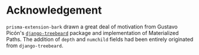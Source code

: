 # Acknowledgement

`prisma-extension-bark` drawn a great deal of motivation from Gustavo Picón's [`django-treebeard`](https://github.com/django-treebeard/django-treebeard) package and implementation of Materialized Paths. The addition of `depth` and `numchild` fields had been entirely originated from `django-treebeard`.&#x20;

